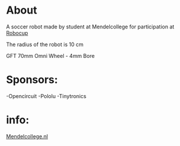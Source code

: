 # About
A soccer robot made by student at Mendelcollege for participation at [Robocup](https://www.robocup.org/leagues/18)

The radius of the robot is 10 cm

GFT 70mm Omni Wheel - 4mm Bore 




# Sponsors:

  -Opencircuit
  -Pololu
  -Tinytronics
  
# info:

  [Mendelcollege.nl](https://mendelcollege.nl/ontdek-je-talenten/robotica-en-beta/)

